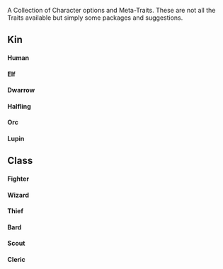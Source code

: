 A Collection of Character options and Meta-Traits. These are not all the Traits available but simply some packages and suggestions.

## Kin
#### Human

#### Elf

#### Dwarrow

#### Halfling

#### Orc

#### Lupin

## Class
#### Fighter

#### Wizard

#### Thief

#### Bard

#### Scout

#### Cleric